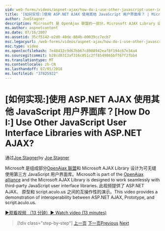 ```yaml
---
uid: web-forms/videos/aspnet-ajax/how-do-i-use-other-javascript-user-interface-libraries-with-aspnet-ajax
title: '[如何实现:]使用 ASP.NET AJAX 使用其他 JavaScript 用户界面库？ | Microsoft Docs'
author: JoeStagner
description: Microsoft 是 OpenAjax 联盟的一部分，Microsoft AJAX Library 设计为可无缝使用第三方 JavaScript 用户界面库...
ms.author: aspnetcontent
ms.date: 07/16/2007
ms.assetid: 35cf5142-e2d0-40de-884b-00039cc7ecb7
msc.legacyurl: /web-forms/videos/aspnet-ajax/how-do-i-use-other-javascript-user-interface-libraries-with-aspnet-ajax
msc.type: video
ms.openlocfilehash: 7e40432c9d67bb67c8908942eaf8f194c67e34a4
ms.sourcegitcommit: b28cd0313af316c051c2ff8549865bff67f2fbb4
ms.translationtype: MT
ms.contentlocale: zh-CN
ms.lasthandoff: 07/05/2018
ms.locfileid: "37825922"
---
```

<a name="how-do-i-use-other-javascript-user-interface-libraries-with-aspnet-ajax"></a><span data-ttu-id="0212c-104">[如何实现:]使用 ASP.NET AJAX 使用其他 JavaScript 用户界面库？</span><span class="sxs-lookup"><span data-stu-id="0212c-104">[How Do I:] Use Other JavaScript User Interface Libraries with ASP.NET AJAX?</span></span>
====================
<span data-ttu-id="0212c-105">通过[Joe Stagner](https://github.com/JoeStagner)</span><span class="sxs-lookup"><span data-stu-id="0212c-105">by [Joe Stagner](https://github.com/JoeStagner)</span></span>

<span data-ttu-id="0212c-106">Microsoft 是组成部分[OpenAjax 联盟](http://www.openajax.org/)和 Microsoft AJAX Library 设计为可无缝使用第三方 JavaScript 用户界面库。</span><span class="sxs-lookup"><span data-stu-id="0212c-106">Microsoft is part of the [OpenAjax alliance](http://www.openajax.org/) and the Microsoft AJAX Library is designed to work seamlessly with third-party JavaScript user interface libraries.</span></span> <span data-ttu-id="0212c-107">此视频提供了 ASP.NET AJAX、 原型和 script.aculo.us 之间的互操作性的演示。</span><span class="sxs-lookup"><span data-stu-id="0212c-107">This video provides a demonstration of interoperability between ASP.NET AJAX, Prototype, and script.aculo.us.</span></span>

[<span data-ttu-id="0212c-108">&#9654;观看视频 （13 分钟）</span><span class="sxs-lookup"><span data-stu-id="0212c-108">&#9654; Watch video (13 minutes)</span></span>](https://channel9.msdn.com/Blogs/ASP-NET-Site-Videos/how-do-i-use-other-javascript-user-interface-libraries-with-aspnet-ajax)

> [!div class="step-by-step"]
> <span data-ttu-id="0212c-109">[上一页](how-do-i-choose-between-methods-of-ajax-page-updates.md)
> [下一页](how-do-i-use-the-aspnet-ajax-profile-services.md)</span><span class="sxs-lookup"><span data-stu-id="0212c-109">[Previous](how-do-i-choose-between-methods-of-ajax-page-updates.md)
[Next](how-do-i-use-the-aspnet-ajax-profile-services.md)</span></span>
